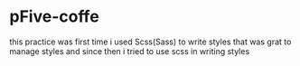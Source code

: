 # pFive-coffe

this practice was first time i used Scss(Sass) to write styles   that was grat to manage styles and since then i tried to 
use scss in writing styles 
